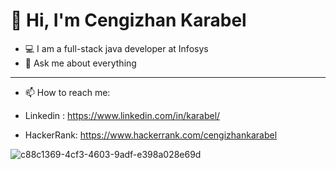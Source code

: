 
# 👋 Hi, I'm Cengizhan Karabel 
<!-- 
 -->
- 💻 I am a full-stack java developer at Infosys
- 💬 Ask me about everything
- ---
- 📫 How to reach me: 
<!-- 
 -->
- Linkedin : https://www.linkedin.com/in/karabel/

- HackerRank: https://www.hackerrank.com/cengizhankarabel

<!-- 
 -->

![c88c1369-4cf3-4603-9adf-e398a028e69d](https://user-images.githubusercontent.com/69279953/156866834-9993ddf1-b3ab-473f-8b21-8f3529b26706.JPG)







